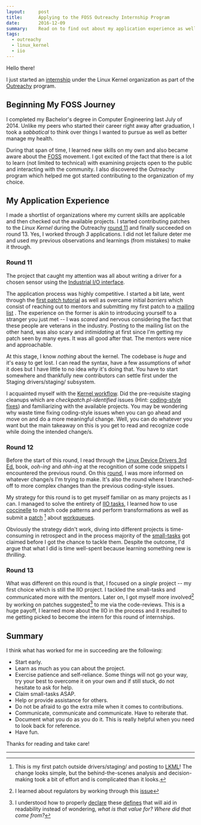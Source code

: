 ```yaml
---
layout:     post
title:      Applying to the FOSS Outreachy Internship Program
date:       2016-12-09
summary:    Read on to find out about my application experience as well as thoughts and reflections on that matter.
tags:
  - outreachy
  - linux_kernel
  - iio
---
```


Hello there!

I just started an [internship](https://wiki.gnome.org/Outreachy/2016/DecemberMarch#Linux_kernel) under the Linux Kernel organization as part of the [Outreachy](https://wiki.gnome.org/Outreachy/) program.

## Beginning My FOSS Journey

I completed my Bachelor's degree in Computer Engineering last July of 2014. Unlike
my peers who started their career right away after graduation, I took a
*sabbatical* to think over things I wanted to pursue as well as better manage
my health.

During that span of time, I learned new skills on my own and also became aware about
the [FOSS](https://en.wikibooks.org/wiki/FOSS_A_General_Introduction/Introduction)
movement. I got excited of the fact that there is a lot to learn (not
limited to technical) with examining projects open to the public and interacting
with the community. I also discovered the Outreachy program which helped me got
started contributing to the organization of my choice.

## My Application Experience

I made a shortlist of organizations where my current skills are applicable and
then checked out the available projects. I started contributing patches to the
*Linux Kernel* during the Outreachy [round 11](https://kernelnewbies.org/OutreachyRound11)
and finally succeeded on round 13. Yes, I worked through *3* applications. I did
not let failure deter me and used my previous observations and learnings (from
mistakes) to make it through.

### Round 11

The project that caught my attention was all about writing a driver for a chosen
sensor using the [Industrial I/O interface](https://www.kernel.org/doc/htmldocs/iio/index.html).

The application process was highly competitive. I started a bit late, went through
the [first patch tutorial](https://kernelnewbies.org/Outreachyfirstpatch) as well
as overcame initial *barriers* which consist of reaching out to mentors and
submitting my first patch to a [mailing list](https://groups.google.com/forum/#!forum/outreachy-kernel)
. The experience on the former is akin to introducing yourself to a stranger you
just met -- I was *scared* and nervous considering the fact that these people are
veterans in the industry. Posting to the mailing list on the other hand, was
also scary and *intimidating* at first since I'm getting my patch seen by many
eyes. It was all good after that. The mentors were nice and approachable.

At this stage, I know *nothing* about the kernel. The codebase is *huge* and it's
easy to get lost. I can read the syntax, have a few assumptions of *what* it does
but I have little to no idea *why* it's doing that. You have to start somewhere
and thankfully new contributors can settle first under the Staging
<span class="bg-dark-gray white">drivers/staging/</span> subsystem.

I acquainted myself with the [Kernel workflow](https://kernelnewbies.org/PatchPhilosophy#head-32f427292f3e08feae8bbee205b9c0f0cf2c51ec). Did the pre-requisite staging cleanups which are
*checkpatch.pl-identified* issues (Hint: [coding-style fixes](https://github.com/torvalds/linux/blob/master/Documentation/CodingStyle)) and familiarizing with
the available projects. You may be wondering why waste time fixing coding-style
issues when you can go ahead and move on and do a more meaningful change. Well,
you can do whatever you want but the main takeaway on this is you get to read and
recognize code while doing the intended change/s.

### Round 12

Before the start of this round, I read through the [Linux Device Drivers 3rd Ed.](https://lwn.net/Kernel/LDD3/) book, *ooh-ing* and *ahh-ing* at the recognition of some code snippets I
encountered the previous round. On this [round](https://kernelnewbies.org/OutreachyRound12),
I was more informed on whatever change/s I'm trying to make. It's also the round
where I branched-off to more complex changes than the previous coding-style issues.

My strategy for this round is to get myself familiar on as many projects as I can.
I managed to solve the entirety of [IIO tasks](https://kernelnewbies.org/IIO_tasks),
I learned how to use [coccinelle](http://coccinelle.lip6.fr/) to match code
patterns and perform transformations as well as submit a [patch](https://git.kernel.org/cgit/linux/kernel/git/torvalds/linux.git/commit/?id=b429a773c193ee7cb752144e590181a1b8cc8fb5)
[^1] about [workqueues](https://www.kernel.org/doc/Documentation/workqueue.txt).

Obviously the strategy didn't work, diving into different projects is time-consuming
in retrospect and in the process majority of the
[small-tasks](https://wiki.gnome.org/Outreachy#Make_a_Small_Contribution)
got claimed before I got the chance to tackle them. Despite the outcome, I'd
argue that what I did is time well-spent because learning something new is *thrilling*.

### Round 13

What was different on this round is that, I focused on a *single* project -- my
first choice which is still the IIO project. I tackled the small-tasks and
communicated more with the mentors. Later on, I got myself more involved[^2]
by working on patches suggested[^3] to me via the code-reviews. This is a huge
payoff, I learned more about the IIO in the process and it resulted to me
getting picked to become the intern for this round of internships.

## Summary

I think what has worked for me in succeeding are the following:

  * Start early.
  * Learn as much as you can about the project.
  * Exercise patience and self-reliance. Some things will not go your way, try
    your best to overcome it on your own and if still stuck, do not hesitate to
    ask for help.
  * Claim small-tasks ASAP.
  * Help or provide assistance for others.
  * Do not be afraid to go the extra mile when it comes to contributions.
  * Communicate, communicate and communicate. Have to reiterate that.
  * Document what you do as you do it. This is really helpful when you need to
    look back for reference.
  * Have fun.

Thanks for reading and take care!

---

[^1]: This is my first patch outside <span class="bg-dark-gray white">drivers/staging/</span> and posting to [LKML](https://en.wikipedia.org/wiki/Linux_kernel_mailing_list)! The change looks simple, but the behind-the-scenes analysis and decision-making took a bit of effort and is complicated than it looks.
[^2]: I learned about regulators by working through this [issue](https://marc.info/?l=linux-iio&m=147583702532337&w=2)
[^3]: I understood how to properly [declare](https://marc.info/?l=linux-iio&m=147594643726702&w=2) these [defines](https://git.kernel.org/cgit/linux/kernel/git/jic23/iio.git/commit/?h=testing&id=579d542534c96c9109b63e79a2c6d22e2bca21cc) that will aid in readability instead of wondering, *what is that value for? Where did that come from?*
